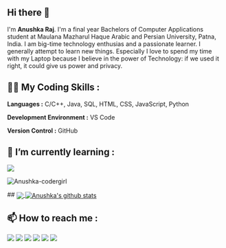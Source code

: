 ## Hi there 👋

I'm **Anushka Raj**. I'm a final year Bachelors of Computer Applications student at Maulana Mazharul Haque Arabic and Persian University, Patna, India. I am big-time technology enthusias and a passionate learner. I generally attempt to learn new things. Especially I love to spend my time with my Laptop because I believe in the power of Technology: if we used it right, it could give us power and privacy.

## 👩‍💻 My Coding Skills :
**Languages :**  C/C++, Java, SQL, HTML, CSS, JavaScript, Python 

**Development Environment :** VS Code 

**Version Control :**  GitHub

## 🌱 I’m currently learning :

 <img src="https://img.icons8.com/bubbles/50/000000/react.png"/>

<p align="left"> <img src="https://komarev.com/ghpvc/?username=Anushka-codergirl&label=Views&color=blue&style=plastic" alt="Anushka-codergirl" /> </p>
##
<a href="https://github.com/Anushka-codergirl">
  <img align="center" src="https://github-readme-stats.vercel.app/api/top-langs/?username=Anushka-codergirl&theme=light&hide_langs_below=1" />
</a>
<a href="https://github.com/Anushka-codergirl">
 <img align="center" src="https://github-readme-stats.vercel.app/api?username=Anushka-codergirl&show_icons=true&theme=light&line_height=27" alt="Anushka's github stats"/>
</a>
 
## 📫 How to reach me : 

[<img src="https://img.icons8.com/bubbles/50/000000/gmail.png"/>](mailto:anush6633@gmail.com)
[<img target="_blank" src="https://img.icons8.com/bubbles/50/000000/linkedin.png"/>](https://www.linkedin.com/in/Anushka-raj/) 
[<img target="_blank" src="https://img.icons8.com/bubbles/50/000000/github.png">](https://www.github.com/Anushka-codergirl/) 
[<img target="_blank" src="https://img.icons8.com/bubbles/50/000000/twitter.png"/>](https://www.twitter.com/AnushCodergirl/)
[<img target="_blank" src="https://img.icons8.com/bubbles/50/000000/facebook-new.png">](https://www.facebook.com/rich1anush/)
[<img target="_blank" src="https://img.icons8.com/bubbles/50/000000/instagram-new.png"/>](https://www.instagram.com/anush.codergirl/)
